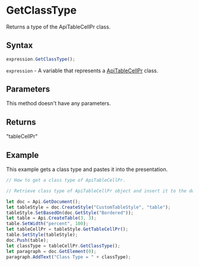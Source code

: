 # GetClassType

Returns a type of the ApiTableCellPr class.

## Syntax

```javascript
expression.GetClassType();
```

`expression` - A variable that represents a [ApiTableCellPr](../ApiTableCellPr.md) class.

## Parameters

This method doesn't have any parameters.

## Returns

"tableCellPr"

## Example

This example gets a class type and pastes it into the presentation.

```javascript editor-docx
// How to get a class type of ApiTableCellPr.

// Retrieve class type of ApiTableCellPr object and insert it to the document.

let doc = Api.GetDocument();
let tableStyle = doc.CreateStyle("CustomTableStyle", "table");
tableStyle.SetBasedOn(doc.GetStyle("Bordered"));
let table = Api.CreateTable(3, 3);
table.SetWidth("percent", 100);
let tableCellPr = tableStyle.GetTableCellPr();
table.SetStyle(tableStyle);
doc.Push(table);
let classType = tableCellPr.GetClassType();
let paragraph = doc.GetElement(0);
paragraph.AddText("Class Type = " + classType);
```
